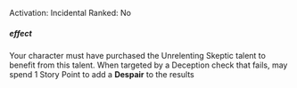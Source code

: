 Activation: Incidental
Ranked: No
##### effect
Your character must have purchased the
Unrelenting Skeptic talent to benefit from
this talent. When targeted by a Deception
check that fails, may spend 1 Story Point to
add a **Despair** to the results